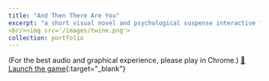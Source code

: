 ```yaml
---
title: "And Then There Are You"
excerpt: "a short visual novel and psychological suspense interactive fiction, created with Twine using the SugarCube format"
<br/><img src='/images/twine.png'>
collection: portfolio
---
```

(For the best audio and graphical experience, please play in Chrome.) 
[🌚Launch the game](/Portfolio/_pages/And%20Then%20There%20Are%20You.html){:target="_blank"}




